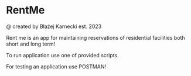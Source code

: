 # RentMe
@ created by Błażej Karnecki est. 2023
 
Rent me is an app for maintaining reservations of residential facilities both short and long term!

To run application use one of provided scripts.

For testing an application use POSTMAN!
